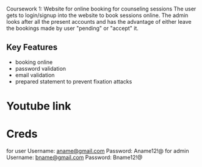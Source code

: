 Coursework 1: Website for online booking for counseling sessions
The user gets to login/signup into the website to book sessions online. The admin looks after all the present accounts and has the advantage of either leave the bookings made by user "pending" or "accept" it.
## Key Features
- booking online
- password validation
- email validation
- prepared statement to prevent fixation attacks
# Youtube link
# Creds
for user
Username: aname@gmail.com
Password: Aname12!@
for admin
Username: bname@gmail.com
Password: Bname12!@

